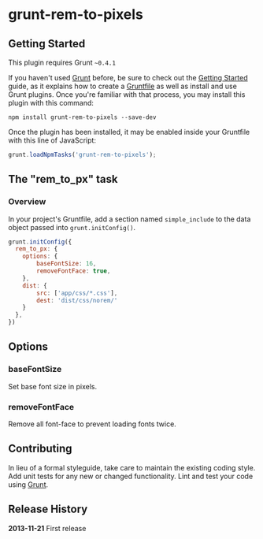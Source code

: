 # grunt-rem-to-pixels



## Getting Started
This plugin requires Grunt `~0.4.1`

If you haven't used [Grunt](http://gruntjs.com/) before, be sure to check out the [Getting Started](http://gruntjs.com/getting-started) guide, as it explains how to create a [Gruntfile](http://gruntjs.com/sample-gruntfile) as well as install and use Grunt plugins. Once you're familiar with that process, you may install this plugin with this command:

```shell
npm install grunt-rem-to-pixels --save-dev
```

Once the plugin has been installed, it may be enabled inside your Gruntfile with this line of JavaScript:

```js
grunt.loadNpmTasks('grunt-rem-to-pixels');
```


## The "rem_to_px" task

### Overview
In your project's Gruntfile, add a section named `simple_include` to the data object passed into `grunt.initConfig()`.

```js
grunt.initConfig({
  rem_to_px: {
    options: {
        baseFontSize: 16,
        removeFontFace: true,
    },
    dist: {
        src: ['app/css/*.css'],
        dest: 'dist/css/norem/'
    }
  },
})
```

## Options

### baseFontSize

Set base font size in pixels.

### removeFontFace

Remove all font-face to prevent loading fonts twice.

## Contributing
In lieu of a formal styleguide, take care to maintain the existing coding style. Add unit tests for any new or changed functionality. Lint and test your code using [Grunt](http://gruntjs.com/).

## Release History
**2013-11-21** First release
